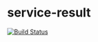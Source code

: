 # service-result
[![Build Status](https://travis-ci.org/Viascom/service-result.svg?branch=master)](https://travis-ci.org/Viascom/service-result)